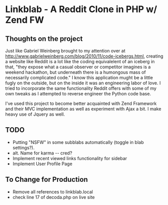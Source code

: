 Linkblab - A Reddit Clone in PHP w/ Zend FW
==========================================

Thoughts on the project
----------------------------------

Just like Gabriel Weinberg brought to my attention over at http://www.gabrielweinberg.com/blog/2010/11/code-icebergs.html, creating a website like Reddit is a lot like the coding equivalelent of an iceberg in that, "they expose what a casual observer or competitor imagines is a  weekend hackathon, but underneath there is a humongous mass of necessarily  complicated code." I know this application mught be a little fugly on the outside, but on the inside it was an engineering labor of love. I tried to incorporate the same functionality Reddit offers with some of my own tweaks as I attempted to reverse engineer the Python code base.

I've used this project to become better acquainted with Zend Framework and their MVC implementation as well as experiment with Ajax a bit. I make heavy use of Jquery as well.

TODO 
----------------------

- Putting "NSFW" in some subblabs automatically (toggle in blab settings?).
- alt. Name for karma -- cred? 
- Implement recent viewed links functionality for sidebar
- Implement User Profile Page


To Change for Production
----------------------

- Remove all references to linkblab.local
- check line 17 of decoda.php on live site
